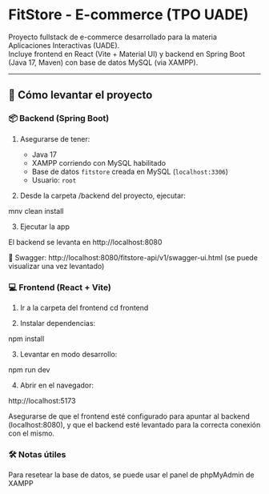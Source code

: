 # FitStore - E-commerce (TPO UADE)

Proyecto fullstack de e-commerce desarrollado para la materia Aplicaciones Interactivas (UADE).  
Incluye frontend en React (Vite + Material UI) y backend en Spring Boot (Java 17, Maven) con base de datos MySQL (via XAMPP).

---

## 🚀 Cómo levantar el proyecto

### 📦 Backend (Spring Boot)

1. Asegurarse de tener:
   - Java 17
   - XAMPP corriendo con MySQL habilitado
   - Base de datos `fitstore` creada en MySQL (`localhost:3306`)
   - Usuario: `root`

2. Desde la carpeta /backend del proyecto, ejecutar:

mnv clean install

3. Ejecutar la app

El backend se levanta en http://localhost:8080

📄 Swagger: http://localhost:8080/fitstore-api/v1/swagger-ui.html (se puede visualizar una vez levantado)

### 💻 Frontend (React + Vite)
1. Ir a la carpeta del frontend
cd frontend

2. Instalar dependencias:

npm install

3. Levantar en modo desarrollo:

npm run dev

4. Abrir en el navegador:

http://localhost:5173

Asegurarse de que el frontend esté configurado para apuntar al backend (localhost:8080),
y que el backend esté levantado para la correcta conexión con el mismo.


### 🛠️ Notas útiles
Para resetear la base de datos, se puede usar el panel de phpMyAdmin de XAMPP
